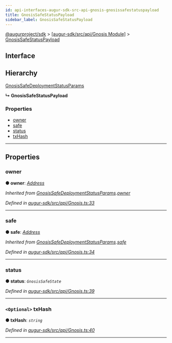 ```yaml
---
id: api-interfaces-augur-sdk-src-api-gnosis-gnosissafestatuspayload
title: GnosisSafeStatusPayload
sidebar_label: GnosisSafeStatusPayload
---
```


[@augurproject/sdk](api-readme.md) > [[augur-sdk/src/api/Gnosis Module]](api-modules-augur-sdk-src-api-gnosis-module.md) > [GnosisSafeStatusPayload](api-interfaces-augur-sdk-src-api-gnosis-gnosissafestatuspayload.md)

## Interface

## Hierarchy

 [GnosisSafeDeploymentStatusParams](api-interfaces-augur-sdk-src-api-gnosis-gnosissafedeploymentstatusparams.md)

**↳ GnosisSafeStatusPayload**

### Properties

* [owner](api-interfaces-augur-sdk-src-api-gnosis-gnosissafestatuspayload.md#owner)
* [safe](api-interfaces-augur-sdk-src-api-gnosis-gnosissafestatuspayload.md#safe)
* [status](api-interfaces-augur-sdk-src-api-gnosis-gnosissafestatuspayload.md#status)
* [txHash](api-interfaces-augur-sdk-src-api-gnosis-gnosissafestatuspayload.md#txhash)

---

## Properties

<a id="owner"></a>

###  owner

**● owner**: *[Address](api-modules-augur-sdk-src-state-logs-types-module.md#address)*

*Inherited from [GnosisSafeDeploymentStatusParams](api-interfaces-augur-sdk-src-api-gnosis-gnosissafedeploymentstatusparams.md).[owner](api-interfaces-augur-sdk-src-api-gnosis-gnosissafedeploymentstatusparams.md#owner)*

*Defined in [augur-sdk/src/api/Gnosis.ts:33](https://github.com/AugurProject/augur/blob/0787bf1a23/packages/augur-sdk/src/api/Gnosis.ts#L33)*

___
<a id="safe"></a>

###  safe

**● safe**: *[Address](api-modules-augur-sdk-src-state-logs-types-module.md#address)*

*Inherited from [GnosisSafeDeploymentStatusParams](api-interfaces-augur-sdk-src-api-gnosis-gnosissafedeploymentstatusparams.md).[safe](api-interfaces-augur-sdk-src-api-gnosis-gnosissafedeploymentstatusparams.md#safe)*

*Defined in [augur-sdk/src/api/Gnosis.ts:34](https://github.com/AugurProject/augur/blob/0787bf1a23/packages/augur-sdk/src/api/Gnosis.ts#L34)*

___
<a id="status"></a>

###  status

**● status**: *`GnosisSafeState`*

*Defined in [augur-sdk/src/api/Gnosis.ts:39](https://github.com/AugurProject/augur/blob/0787bf1a23/packages/augur-sdk/src/api/Gnosis.ts#L39)*

___
<a id="txhash"></a>

### `<Optional>` txHash

**● txHash**: *`string`*

*Defined in [augur-sdk/src/api/Gnosis.ts:40](https://github.com/AugurProject/augur/blob/0787bf1a23/packages/augur-sdk/src/api/Gnosis.ts#L40)*

___

